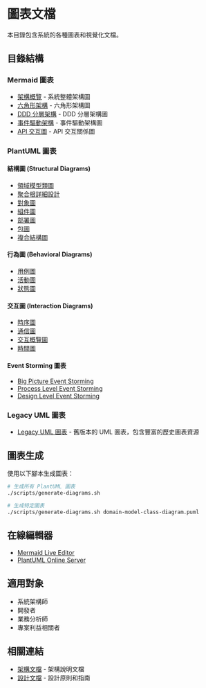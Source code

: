 # 圖表文檔

本目錄包含系統的各種圖表和視覺化文檔。

## 目錄結構

### Mermaid 圖表

- [架構概覽](mermaid/architecture-overview.md) - 系統整體架構圖
- [六角形架構](mermaid/hexagonal-architecture.md) - 六角形架構圖
- [DDD 分層架構](mermaid/ddd-layered-architecture.md) - DDD 分層架構圖
- [事件驅動架構](mermaid/event-driven-architecture.md) - 事件驅動架構圖
- [API 交互圖](mermaid/api-interactions.md) - API 交互關係圖

### PlantUML 圖表

#### 結構圖 (Structural Diagrams)

- [領域模型類圖](plantuml/structural/domain-model-class-diagram.puml)
- [聚合根詳細設計](plantuml/structural/aggregate-root-details.puml)
- [對象圖](plantuml/structural/object-diagrams.puml)
- [組件圖](plantuml/structural/component-diagram.puml)
- [部署圖](plantuml/structural/deployment-diagram.puml)
- [包圖](plantuml/structural/package-diagram.puml)
- [複合結構圖](plantuml/structural/composite-structure-diagram.puml)

#### 行為圖 (Behavioral Diagrams)

- [用例圖](plantuml/behavioral/usecase-diagram.puml)
- [活動圖](plantuml/behavioral/activity-diagrams.puml)
- [狀態圖](plantuml/behavioral/state-diagrams.puml)

#### 交互圖 (Interaction Diagrams)

- [時序圖](plantuml/interaction/sequence-diagrams/)
- [通信圖](plantuml/interaction/communication-diagrams.puml)
- [交互概覽圖](plantuml/interaction/interaction-overview-diagram.puml)
- [時間圖](plantuml/interaction/timing-diagrams.puml)

#### Event Storming 圖表

- [Big Picture Event Storming](plantuml/event-storming/big-picture.puml)
- [Process Level Event Storming](plantuml/event-storming/process-level.puml)
- [Design Level Event Storming](plantuml/event-storming/design-level.puml)

### Legacy UML 圖表

- [Legacy UML 圖表](legacy-uml/) - 舊版本的 UML 圖表，包含豐富的歷史圖表資源

## 圖表生成

使用以下腳本生成圖表：

```bash
# 生成所有 PlantUML 圖表
./scripts/generate-diagrams.sh

# 生成特定圖表
./scripts/generate-diagrams.sh domain-model-class-diagram.puml
```

## 在線編輯器

- [Mermaid Live Editor](https://mermaid.live/)
- [PlantUML Online Server](http://www.plantuml.com/plantuml/uml/)

## 適用對象

- 系統架構師
- 開發者
- 業務分析師
- 專案利益相關者

## 相關連結

- [架構文檔](../architecture/) - 架構說明文檔
- [設計文檔](../design/) - 設計原則和指南
